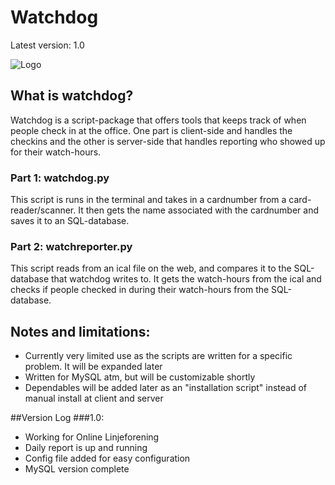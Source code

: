Watchdog
========
Latest version: 1.0

![Logo](http://fc01.deviantart.net/fs70/f/2013/136/4/5/watch_dogs_logo_vector_by_darsephtan-d65fwzk.jpg)

## What is watchdog?

Watchdog is a script-package that offers tools that keeps track of when people check in at the office. One part is client-side and handles the checkins and the other is server-side that handles reporting who showed up for their watch-hours.

### Part 1: watchdog.py

This script is runs in the terminal and takes in a cardnumber from a card-reader/scanner. It then gets the name associated with the cardnumber and saves it to an SQL-database.

### Part 2: watchreporter.py

This script reads from an ical file on the web, and compares it to the SQL-database that watchdog writes to. It gets the watch-hours from the ical and checks if people checked in during their watch-hours from the SQL-database.

## Notes and limitations:
- Currently very limited use as the scripts are written for a specific problem. It will be expanded later
- Written for MySQL atm, but will be customizable shortly
- Dependables will be added later as an "installation script" instead of manual install at client and server

##Version Log
###1.0:
- Working for Online Linjeforening
- Daily report is up and running
- Config file added for easy configuration
- MySQL version complete
